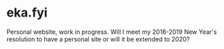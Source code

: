 # eka.fyi
Personal website, work in progress. Will I meet my 2018-2019 New Year's resolution to have a personal site or will it be extended to 2020?
